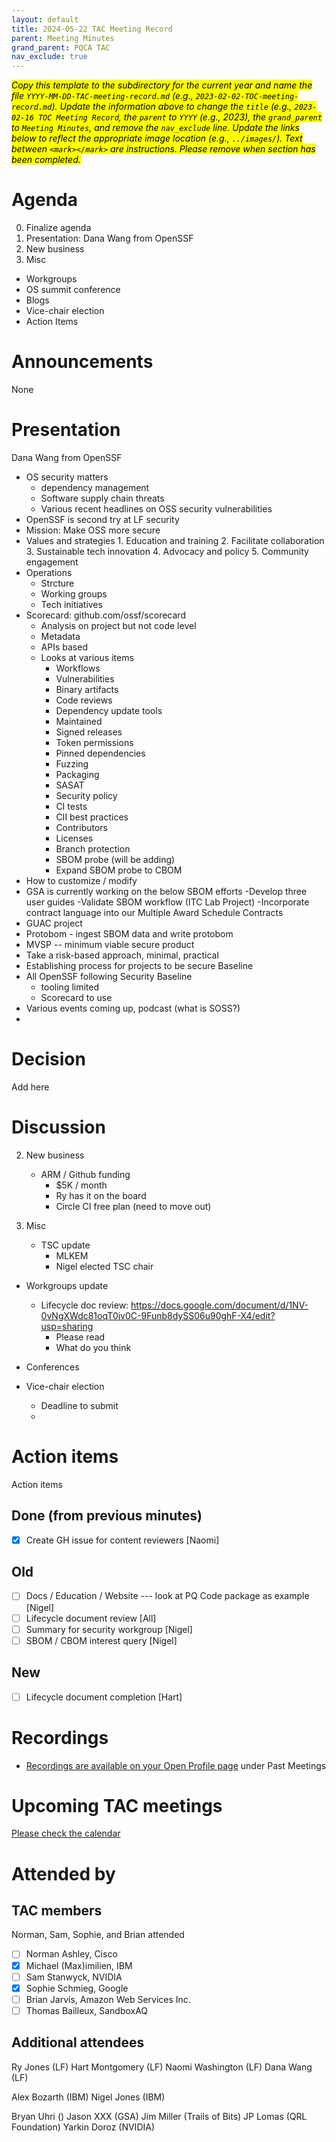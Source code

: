 ```yaml
---
layout: default
title: 2024-05-22 TAC Meeting Record
parent: Meeting Minutes
grand_parent: PQCA TAC
nav_exclude: true
---
```

<mark>_Copy this template to the subdirectory for the current year and name the file `YYYY-MM-DD-TAC-meeting-record.md` (e.g., `2023-02-02-TOC-meeting-record.md`). Update the information above to change the `title` (e.g., `2023-02-16 TOC Meeting Record`, the `parent` to `YYYY` (e.g., 2023), the `grand_parent` to `Meeting Minutes`, and remove the `nav_exclude` line. Update the links below to reflect the appropriate image location (e.g., `../images/`). Text between `<mark></mark>` are instructions. Please remove when section has been completed._
</mark>

# Agenda
0. Finalize agenda
1. Presentation: Dana Wang from OpenSSF
2. New business
3. Misc
  - Workgroups
  - OS summit conference
  - Blogs
  - Vice-chair election 
  - Action Items

# Announcements
None

# Presentation

Dana Wang from OpenSSF
* OS security matters
	- dependency management
	- Software supply chain threats
	- Various recent headlines on OSS security vulnerabilities
* OpenSSF is second try at LF security
* Mission: Make OSS more secure 
* Values and strategies
		1. Education and training
		2. Facilitate collaboration
		3. Sustainable tech innovation 
		4. Advocacy and policy
		5. Community engagement
* Operations
	- Strcture
	- Working groups
	- Tech initiatives
* Scorecard: github.com/ossf/scorecard
	- Analysis on project but not code level
	- Metadata
	- APIs based
	- Looks at various items
		- Workflows
		- Vulnerabilities
		- Binary artifacts
		- Code reviews
		- Dependency update tools
		- Maintained
		- Signed releases
		- Token permissions
		- Pinned dependencies
		- Fuzzing
		- Packaging
		- SASAT
		- Security policy
		- CI tests
		- CII best practices
		- Contributors
		- Licenses
		- Branch protection 
		- SBOM probe (will be adding)
		- Expand SBOM probe to CBOM
* How to customize / modify
* GSA is currently working on the below SBOM efforts  -Develop three user guides
	-Validate SBOM workflow (ITC Lab Project)
	-Incorporate contract language into our Multiple Award Schedule Contracts
* GUAC project
* Protobom - ingest SBOM data and write protobom 
* MVSP -- minimum viable secure product
* Take a risk-based approach, minimal, practical
* Establishing process for projects to be secure Baseline
* All OpenSSF following Security Baseline
	- tooling limited
	- Scorecard to use
* Various events coming up, podcast (what is SOSS?)
* 

# Decision

Add here

# Discussion

2. New business
	- ARM / Github funding
		- $5K / month
		- Ry has it on the board 
		- Circle CI free plan (need to move out)

3. Misc
	- TSC update
		- MLKEM 
		- Nigel elected TSC chair

  - Workgroups update

	- Lifecycle doc review: https://docs.google.com/document/d/1NV-0vNgXWdc81oqT0jv0C-9Funb8dySS06u90ghF-X4/edit?usp=sharing
		- Please read
		- What do you think

  - Conferences

  - Vice-chair election 
	  - Deadline to submit
	  - 

# Action items

Action items

 ## Done (from previous minutes)

 * [x] Create GH issue for content reviewers [Naomi]

 ## Old

 * [ ] Docs / Education / Website --- look at PQ Code package as example [Nigel]
 * [ ] Lifecycle document review [All] <link>
 * [ ] Summary for security workgroup [Nigel]
 * [ ] SBOM / CBOM interest query [Nigel]
 ## New

 * [ ] Lifecycle document completion [Hart]

# Recordings

* [Recordings are available on your Open Profile page](https://openprofile.dev/my-meetings) under Past Meetings

# Upcoming TAC meetings

[Please check the calendar](https://pqca.org/calendar/)

# Attended by

## TAC members

Norman, Sam, Sophie, and Brian attended

* [ ] Norman Ashley, Cisco
* [x] Michael (Max)imilien, IBM
* [ ] Sam Stanwyck, NVIDIA
* [x] Sophie Schmieg, Google
* [ ] Brian Jarvis, Amazon Web Services Inc.
* [ ] Thomas Bailleux, SandboxAQ

## Additional attendees

Ry Jones (LF)
Hart Montgomery (LF)
Naomi Washington (LF)
Dana Wang (LF)

Alex Bozarth (IBM)
Nigel Jones (IBM)

Bryan Uhri ()
Jason XXX (GSA)
Jim Miller (Trails of Bits)
JP Lomas (QRL Foundation)
Yarkin Doroz (NVIDIA)
